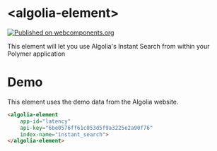 # \<algolia-element\>

[![Published on webcomponents.org](https://img.shields.io/badge/webcomponents.org-published-blue.svg)](https://www.webcomponents.org/element/owner/my-element)

This element will let you use Algolia&#39;s Instant Search from within your Polymer application

# Demo

<!--
```
<custom-element-demo>
  <template>
    <link rel="import" href="../algolia-element.html">
  </template>
</custom-element-demo>
```
-->
This element uses the demo data from the Algolia website.

```html
<algolia-element
    app-id="latency"
    api-key="6be0576ff61c053d5f9a3225e2a90f76"
    index-name="instant_search">
</algolia-element>
```